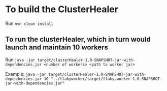 # To build the ClusterHealer

Run `mvn clean install`

## To run the clusterHealer, which in turn would launch and maintain 10 workers

Run `java -jar target/clusterHealer-1.0-SNAPSHOT-jar-with-dependencies.jar <number of workers> <path to worker jar>`

Example: `java -jar target/clusterHealer-1.0-SNAPSHOT-jar-with-dependencies.jar 10 "../flakyworker/target/flaky.worker-1.0-SNAPSHOT-jar-with-dependencies.jar"`
